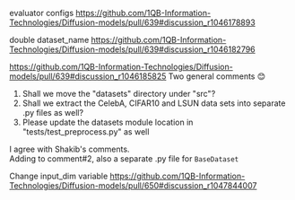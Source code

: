 evaluator configs
https://github.com/1QB-Information-Technologies/Diffusion-models/pull/639#discussion_r1046178893


double dataset_name
https://github.com/1QB-Information-Technologies/Diffusion-models/pull/639#discussion_r1046182796




https://github.com/1QB-Information-Technologies/Diffusion-models/pull/639#discussion_r1046185825
Two general comments 😊

1.  Shall we move the "datasets" directory under "src"?
2.  Shall we extract the CelebA, CIFAR10 and LSUN data sets into separate .py files as well?
3.  Please update the datasets module location in "tests/test_preprocess.py" as well

I agree with Shakib's comments.  
Adding to comment#2, also a separate .py file for `BaseDataset`


Change input_dim variable
https://github.com/1QB-Information-Technologies/Diffusion-models/pull/650#discussion_r1047844007